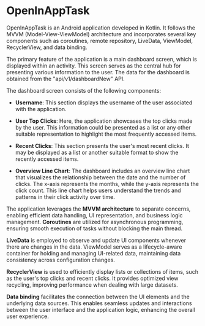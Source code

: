 # OpenInAppTask
OpenInAppTask is an Android application developed in Kotlin. It follows the MVVM (Model-View-ViewModel) architecture and incorporates several key components such as coroutines, remote repository, LiveData, ViewModel, RecyclerView, and data binding.

The primary feature of the application is a main dashboard screen, which is displayed within an activity. This screen serves as the central hub for presenting various information to the user. The data for the dashboard is obtained from the "api/v1/dashboardNew" API.

The dashboard screen consists of the following components:

- **Username**: This section displays the username of the user associated with the application.

- **User Top Clicks**: Here, the application showcases the top clicks made by the user. This information could be presented as a list or any other suitable representation to highlight the most frequently accessed items.

- **Recent Clicks**: This section presents the user's most recent clicks. It may be displayed as a list or another suitable format to show the recently accessed items.

- **Overview Line Chart**: The dashboard includes an overview line chart that visualizes the relationship between the date and the number of clicks. The x-axis represents the months, while the y-axis represents the click count. This line chart helps users understand the trends and patterns in their click activity over time.

The application leverages the **MVVM architecture** to separate concerns, enabling efficient data handling, UI representation, and business logic management. **Coroutines** are utilized for asynchronous programming, ensuring smooth execution of tasks without blocking the main thread.

**LiveData** is employed to observe and update UI components whenever there are changes in the data. ViewModel serves as a lifecycle-aware container for holding and managing UI-related data, maintaining data consistency across configuration changes.

**RecyclerView** is used to efficiently display lists or collections of items, such as the user's top clicks and recent clicks. It provides optimized view recycling, improving performance when dealing with large datasets.

**Data binding** facilitates the connection between the UI elements and the underlying data sources. This enables seamless updates and interactions between the user interface and the application logic, enhancing the overall user experience.
